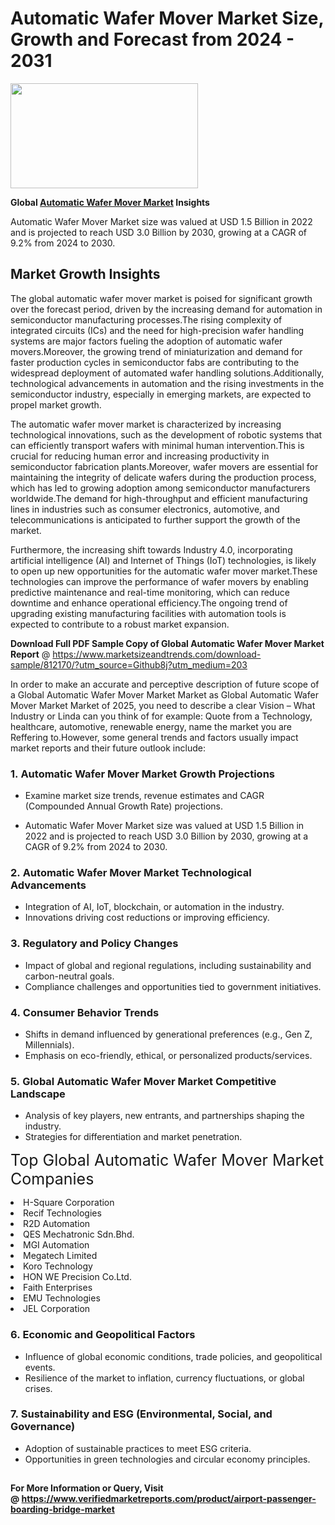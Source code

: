 <H1>Automatic Wafer Mover Market Size, Growth and Forecast from 2024 - 2031</H1><img class="aligncenter size-medium wp-image-584254" src="https://thirdeyenews.in/wp-content/uploads/2024/09/Global-Market-Research-300x168.jpeg" alt="" width="300" height="168" /><p><strong>Global&nbsp;<a href="https://www.marketsizeandtrends.com/download-sample/812170/?utm_source=Github8j?utm_medium=203">Automatic Wafer Mover Market</a> Insights</strong></p><p>Automatic Wafer Mover Market size was valued at USD 1.5 Billion in 2022 and is projected to reach USD 3.0 Billion by 2030, growing at a CAGR of 9.2% from 2024 to 2030.</p><p><h2>Market Growth Insights</h2> <p>The global automatic wafer mover market is poised for significant growth over the forecast period, driven by the increasing demand for automation in semiconductor manufacturing processes.The rising complexity of integrated circuits (ICs) and the need for high-precision wafer handling systems are major factors fueling the adoption of automatic wafer movers.Moreover, the growing trend of miniaturization and demand for faster production cycles in semiconductor fabs are contributing to the widespread deployment of automated wafer handling solutions.Additionally, technological advancements in automation and the rising investments in the semiconductor industry, especially in emerging markets, are expected to propel market growth.</p> <p>The automatic wafer mover market is characterized by increasing technological innovations, such as the development of robotic systems that can efficiently transport wafers with minimal human intervention.This is crucial for reducing human error and increasing productivity in semiconductor fabrication plants.Moreover, wafer movers are essential for maintaining the integrity of delicate wafers during the production process, which has led to growing adoption among semiconductor manufacturers worldwide.The demand for high-throughput and efficient manufacturing lines in industries such as consumer electronics, automotive, and telecommunications is anticipated to further support the growth of the market.</p> <p>Furthermore, the increasing shift towards Industry 4.0, incorporating artificial intelligence (AI) and Internet of Things (IoT) technologies, is likely to open up new opportunities for the automatic wafer mover market.These technologies can improve the performance of wafer movers by enabling predictive maintenance and real-time monitoring, which can reduce downtime and enhance operational efficiency.The ongoing trend of upgrading existing manufacturing facilities with automation tools is expected to contribute to a robust market expansion.</p> <p><span class=""><strong>Download Full PDF Sample Copy of Global Automatic Wafer Mover Market Report</strong> @ <a href="https://www.marketsizeandtrends.com/download-sample/812170/?utm_source=Github8j?utm_medium=203" target="_blank">https://www.marketsizeandtrends.com/download-sample/812170/?utm_source=Github8j?utm_medium=203</a></span></p><p>In order to make an accurate and perceptive description of future scope of a Global&nbsp;Automatic Wafer Mover Market Market as Global&nbsp;Automatic Wafer Mover Market Market of 2025, you need to describe a clear Vision &ndash; What Industry or Linda can you think of for example: Quote from a Technology, healthcare, automotive, renewable energy, name the market you are Reffering to.However, some general trends and factors usually impact market reports and their future outlook include:</p><h3>1.&nbsp;<strong>Automatic Wafer Mover Market Growth Projections</strong></h3><ul><li>Examine market size trends, revenue estimates and CAGR (Compounded Annual Growth Rate) projections.</li><li><p>Automatic Wafer Mover Market size was valued at USD 1.5 Billion in 2022 and is projected to reach USD 3.0 Billion by 2030, growing at a CAGR of 9.2% from 2024 to 2030.</p></li></ul><h3>2.&nbsp;<strong>Automatic Wafer Mover Market Technological Advancements</strong></h3><ul><li>Integration of AI, IoT, blockchain, or automation in the industry.</li><li>Innovations driving cost reductions or improving efficiency.</li></ul><h3>3.&nbsp;<strong>Regulatory and Policy Changes</strong></h3><ul><li>Impact of global and regional regulations, including sustainability and carbon-neutral goals.</li><li>Compliance challenges and opportunities tied to government initiatives.</li></ul><h3>4.&nbsp;<strong>Consumer Behavior Trends</strong></h3><ul><li>Shifts in demand influenced by generational preferences (e.g., Gen Z, Millennials).</li><li>Emphasis on eco-friendly, ethical, or personalized products/services.</li></ul><h3>5.&nbsp;<strong>Global Automatic Wafer Mover Market Competitive Landscape</strong></h3><ul><li>Analysis of key players, new entrants, and partnerships shaping the industry.</li><li>Strategies for differentiation and market penetration.</li></ul><p data-pm-slice="1 1 []"><span style="color: inherit; font-family: inherit; font-size: 25px;">Top Global Automatic Wafer Mover Market Companies</span></p><div class="" data-test-id=""><p><li>H-Square Corporation</li><li> Recif Technologies</li><li> R2D Automation</li><li> QES Mechatronic Sdn.Bhd.</li><li> MGI Automation</li><li> Megatech Limited</li><li> Koro Technology</li><li> HON WE Precision Co.Ltd.</li><li> Faith Enterprises</li><li> EMU Technologies</li><li> JEL Corporation</li></p></div><h3>6.&nbsp;<strong>Economic and Geopolitical Factors</strong></h3><ul><li>Influence of global economic conditions, trade policies, and geopolitical events.</li><li>Resilience of the market to inflation, currency fluctuations, or global crises.</li></ul><h3>7.&nbsp;<strong>Sustainability and ESG (Environmental, Social, and Governance)</strong></h3><ul><li>Adoption of sustainable practices to meet ESG criteria.</li><li>Opportunities in green technologies and circular economy principles.</li></ul><h2><strong style="font-size: 14px;">For More Information or Query, Visit @&nbsp;</strong><a style="background-color: #ffffff; font-size: 14px;" href="https://www.marketsizeandtrends.com/report/automatic-wafer-mover-market/" target="_blank">https://www.verifiedmarketreports.com/product/airport-passenger-boarding-bridge-market</a></h2>